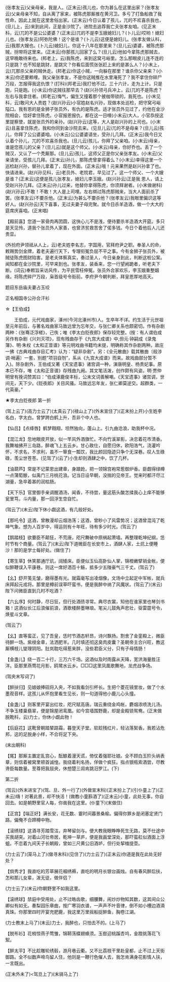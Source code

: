 <!-- { "loadSidebar": true } -->
(张孝友云)父亲母亲，我是人。(正末云)孩儿也，你为甚么在这里出家？(张孝友云)父亲母亲不知，自从离了家来，被陈虎那厮推在黄河卫。多亏了打鱼船救了我性命，因此上就在这里舍俗出家。(正末云)今日认着了孩儿，兀的不欢喜杀我也，(旦儿上，云)来到此间，正是金沙院了。进院去追荐我亡夫张孝友咱。(见正末科，云)兀的不是公公婆婆？(正末云)兀的不是李玉娥媳妇儿？(卜儿云)哎哟！媳妇儿也。(张孝友云)阿弥陀佛！这个是谁？(卜儿云)这便是媳妇儿。(张孝友做认科，云)我那大嫂也。(卜儿云)媳妇儿，你这十八年在那里来？(旦儿云)婆婆，被陈虎那贼，拐带将这里来。(正末云)你那孩儿回家了么？(旦儿云)他如今拿陈虎那贼去，这早晚敢待来也。(邦老上，云)我陈虎，来到这窝弓峪里。怎么那眼皮儿连不连的只是跳？也不知是跳财，是跳灾？你看后面慌张张赶上来的是甚么人？(小末上，云)兀那杀父亲的贼休走。(邦老云)你这小贼，一向躲在那里？谁杀你父亲来？(小末云)你还要赖哩。我父亲张孝友，不是你这贼推在水里淹死了？我不拿住你碎尸万段，怎报得我这仇恨？(打科)(邦老云)我打他不过。三十六计，走为上计。只是跑，只是跑。(小末云)你这贼往那早去？(赵兴孙领弓兵冲上，云)兀的不是陈虎？左右与我拿住者。(邦老云)悔气，偏生又撞着那个披枷带锁的，我死也。(小末见科，云)敢问大人贵姓？(赵兴孙云)小官姓赵名兴孙，现做本处巡检，把守窝弓峪隘口。我有恩的是金狮子张员外，有仇的是陈虎。适才张员外见过了，约他在金沙院相会，恰好拿住陈虎。小官报恩报仇，都在这一日哩(小末云)大人，小官忝授这里提察使，就是张员外的亲孙。(赵兴孙云)这等，大人是赵兴孙的上司也。(小末云)且喜拿住陈虎，我和你同到金沙院去来。(见旦儿云)兀的不是母亲？(旦儿云)孩儿，你拜了公公婆婆咱。(小末云)公公婆婆请坐，受孙儿几拜。(正末云)我今日又认着个孙儿，兀的不欢喜杀我也。(旦儿云)孩儿，你拜了父亲咱。(小末云)母亲，谁是您孩儿的父亲？(旦儿云)就是这个师父。(小末云)母亲，你好乔也。丢了一个贼汉，又认了一个秃厮那。(旦儿云)孩儿，这师父正是你父亲张孝友。(小末云)父亲请坐，受孩儿几拜。(正末云)孙儿，那陈虎曾拿得着么？(小末云)幸得这里一个巡检赵兴孙，替孙儿拿着了，现在外面。(正末云)哦！元来果然是赵兴孙拿了也。快请进来。(赵兴孙见科，云)老员外、老院君，早见过了。这一个师父、一个大嫂是谁？(正末云)这便是孩儿张孝友，媳妇儿李玉娥。(赵兴孙云)正是我
恩人，请上受赵兴孙几拜。(正末云)孙儿过来，他替你拿得陈虎，你须拜谢者。(小末做谢科)(赵兴孙云)不敢！不敢！大人是上司哩。左右绑过陈虎那贼来，当大人面前杀了罢。(张孝友云)不要杀他。(正末云)为甚么不要杀他？(张孝友云)我眼里偏识这等好人。(赵兴孙云)天下喜事，无过夫妻子母完聚。就今日杀羊造酒，做一个大大的筵席庆喜咱。(正末唱)

【殿前喜】您道一家骨肉再团圆，这快心儿不是浅，便待要杀羊造酒大开筵。多只是天见怜，道我个张员外人家善，也曾济贫救苦舍了偌多钱。今日个着他后人儿还贵显。

(外扮府尹领祗从人上，云)老夫姓李名志，字国用，官拜府尹之职。奉圣人的命，敕赐势剑金牌，着老夫遍行天下，专理衔冤负屈不平之事。今有金狮子张员外，被贼徒陈虎图财陷害。是老夫体察真实，奏过圣人，今日亲身到此，判断这桩公案。闻知都在金沙院里，可早来到也。张孝友，装香来，您一行望阙跪者，听老夫下断。(词云)奉敕旨采访风传，为平民雪枉伸冤。张员外合家欢乐，李玉娥重整姻缘。将陈虎碎尸万段，枭首级号令街前。李府尹今朝判断，拜皇恩厚地高天。

题目东岳庙夫妻占玉珓

正名相国寺公孙合汗衫
　

☆【王伯成】
 
　　王伯成，元代戏曲家，涿州(今河北涿州市)人。生卒年不详。约生活于元世祖至元年前后，与著名戏曲家马致远曾为忘年交，与张仁卿关系也颇密切。作有杂剧两种：《张骞泛浮槎》，己佚；唯《李太白贬夜郎》保存较完整。(按：有人谓伯成另作有杂剧《兴刘灭项》，现有残曲存于《九宫大成谱》中,但元·钟嗣成《录鬼簿》、明·朱权《太和正音谱》等元明戏曲书籍均未提，明确称其作杂剧两种。故庄一拂《古典戏曲存目汇考》认为：“疑非杂剧”。另：《全元散曲》载其散曲〔般涉调·哨遍〕一套，别题“项羽自刎”，系从《九宫大成谱》而来。故戏曲部分暂不入)。除杂剧外，王伯成又著《天宝遗事》诸宫调一种，演唐明皇、杨贵妃事。原本已不存，唯《太和正音谱》存残曲九阙。其文笔活泼，创作颇有风姿。明·贾仲明曾有挽词赞其曰：“伯成涿鹿俊丰标，公末文词善解嘲。《天宝遗事》诸宫调，世间无，天下少。《贬夜郎》关目风骚。马致远忘年友，张仁卿莫逆交。超群类，一代英豪。” 

★李太白贬夜郎
第一折

(驾上云了)(高力士云了)(太真云了)(禄山上了)(外末宣住了)(正末扮上开)小生姓李名白，字太白。曾梦跨白鹤上升，吾非个中人也。

【仙吕】【点绛唇】鹤梦翱翔，坦然独向，蓬山上。引九曲沧浪，助我杯中况。

【混江龙】忽地眼皮开放，似一竿风外酒旗忙。不向竹溪翠影，决恋着花市清香。我舞袖拂开三岛路，醉魂飞上五云乡。甘心致仕，自愿归休，欧阳浩气，浇灌吟怀，不求名，不求利，虽不一箪食一瓢饮，我比颜回隐迹只争个无深巷。叹人生碌碌，羡尘世苍苍。(见驾了)(云了)小生却则酒肆之中，饮了几杯。

【油葫芦】常是不记蒙恩出建章，身踉跄，把一领锦宫袍常惹御炉香。臣觑得绿樽一点蒲萄酿，似禹门三月桃花浪。记当日设早朝，没揣的见帝王。觉来时都汗尽江湖量，急卒着甚的润枯肠。

【天下乐】官里御手亲调醒酒汤，闻香，不待尝，量这筋头酸怎揉我心上痒不能够瓮里笃，斗内量，那一回浮生空自忙。

(驾云了)(末云)陛下休小觑这酒，有几般好处。

【那吒令】这酒，曾散漫却云烟浩荡；这酒，曾眇小了风雷势况；这酒曾混沌了乾坤气象。想为人百岁中，得运则有十年旺，待有多少时光。(驾云了)

【鹊踏枝】欲要臣不颠狂，不荒唐，咫尺舞破中原祸起萧墙。再整理乾坤纪纲，恁时节有个商量。(驾云了)(末云)陛下道微臣在长安市上，酒肆人家，土炕上便睡沙！那的是学士每好处。(做住了)

【寄生草】休笑那通厅炕，阔矮床。臣便似玉仙高卧仙人掌，锦橙嫩擘销金帐，便似醉鞭误入平康巷。则这一席好洒百十觞，抵多少五陵豪气三千丈。(驾云了)

【幺】舒开笺无皱，磨得墨有光。就霜毫写出凌烟像，文场中立起定中军帐，就兵床拜起元戎将。那里是樽前误草吓蛮书，便是我醉中纳了风魔状。(驾云了)(末云)陛下问微臣直到几时不吃酒？

【六幺序】何时静，尽日狂，但行处酒债寻常。典尽衣裳，知他在谁家里也琴剑书箱！这酒似长江后浪催前浪，酒歌楼醉墨琳琅。笔尖儿鼓角声悲壮，驱雷霆号令，焕星斗文章。

(驾云了)

【幺】直等蛮正，见了吾皇，恁时节酒态轩昂，诗兴飘扬。割舍了金銮殿上，微臣待醉一场。紫绶金章，法洒肥羊。几时填还彻这臭肉皮囊？圣朝帝主合兴旺，教这厮横枝儿燮理阴阳。肚岚耽吃得惹来胖，没些君臣义分，只有子母情肠！

【金盏儿】绕一百二十行，三万六千场。这酒似及时雨露从天降，宽洪海量胜汪洋。臣那里燕莺花月影，鸥鹭水云乡。□□□这里凤凰歌舞地，龙虎战争场。

(驾央末写词了)

【醉扶归】见娘娘捧砚将入央，不如我看剑引杯长。生把个菱花镜里妆，做了个水墨观音样。这孩儿从怀抱里看生见长，则一句道得他小鹿儿心头撞。

【金盏儿】则客里开宴出红妆，咫尺赋高唐。瑞云重绕金鸡帐，麝烟浓喷洗儿汤。不争玉楼巢翡翠，便是锦屋闭鸾凰。如今宫墙围野鹿，却是金殿锁鸳鸯。(正末做脱靴科，云)力士，你休小觑此物！

【后庭花】这靴曾朝踏辇路霜，暮登天子堂。软趁残红片，轻沾落絮香。我若沾危邦，这的足脱身小样，不合将足下央。

(末出朝科)

【尾】那厮主置定乱宫心，酝酿着漫天谎，倚仗着强耶壮娘。全不顾白玉阶头纳表章，则信着被窝里顿首诚惶。我绕着利名扬，佯做个疯狂。指点银瓶索酒尝，尽教谗臣每数量。至尊把我屈央，休想楚三闾肯跳汨罗江。(下)

第二折

(驾云)(外末进宝了)(驾、旦、外一行了)(外做宣末科)(正末扮上了)(引仆童上了)(正未云)嗨！对著此景，却不快活！(做教小童斟酒了)(正末云)小童，此处无事，你自回去。如是朝野里官人每，你凿我在这里。(仆童下)(末做住)

【正宫】【端正好】满长安，花无数、霎时间暮景桑榆。偏得你罪乡是闭塞定贤门路，偏俺不合蹄樽中物。

【滚绣球】这酒寻芳踏雪沽，弃琴留剑与。便大教我眼睁睁死生无路，莫不仕途中买我胡突。对着山河壮帝居，乾坤一草庐，便是我画堂深处，那吓蛮舡似酒面上浮蛆。不恋着九间天子长朝殿，曾如三尺黄公旧酒垆，但行处挈榼提壶。

(力士云了)(笼马上了)(做寻末科)(见住了)(力士云了)(正末云)你道是我在此处无好处？

【倘秀才】我直吃的芳草展花裀绣褥，直吃的明月长银台画烛。自有春风醉后扶，怎和那儿女辈，泼无徒，做伴侣？

(力士云了)(末云)你朝野里不如我这里。

【滚绣球】禁庭中受用处，止不过皓齿歌，细腰舞，闹炒炒物知其数，这其间众公卿似有如无。奏梨园乐章曲，按广寒羽衣谱，一声声不叶音律，倒不如小槽边酒滴真珠。你那里四时开宴充肥鹿，我这里万里摇船捉醉鱼，胸卷江湖。

(力士教末上马了)(末云)力士，我醉也，只怕去不的。(上马了)

【脱布衫】花梢惊燕子莺雏，锦鞯荡蝶翅蜂须。玉辔迎桃蹊杏坞，金蹬挑落花飞絮。

【醉太平】不比趁雕轮绣毂，游月巷云衢。又不比荔枝干里赴皇都，止不过上天街御路。全不似数声啼鸟留人住，他则是一鞭行色催人去，我怎肯满身花影情人扶，一言既出。

(正末外未了)<驾旦上了)(末骑马上了)

